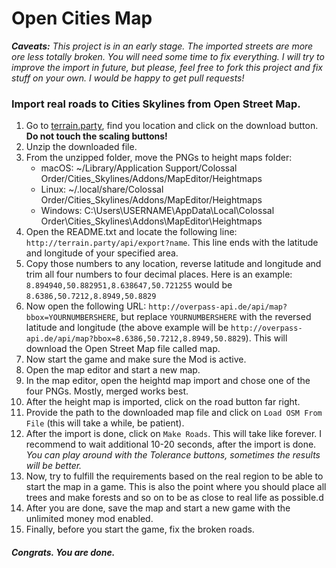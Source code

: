 # Open Cities Map

*__Caveats:__* *This project is in an early stage. The imported streets are more ore less totally broken. You will need some time to fix everything. I will try to improve the import in future, but please, feel free to fork this project and fix stuff on your own. I would be happy to get pull requests!*

### Import real roads to Cities Skylines from Open Street Map.

1. Go to [terrain.party](http://terrain.party), find you location and click on the download button. **Do not touch the scaling buttons!**
2. Unzip the downloaded file.
3. From the unzipped folder, move the PNGs to height maps folder:
    * macOS: ~/Library/Application Support/Colossal Order/Cities_Skylines/Addons/MapEditor/Heightmaps
    * Linux: ~/.local/share/Colossal Order/Cities_Skylines/Addons/MapEditor/Heightmaps
    * Windows: C:\Users\USERNAME\AppData\Local\Colossal Order\Cities_Skylines\Addons\MapEditor\Heightmaps
4. Open the README.txt and locate the following line: `http://terrain.party/api/export?name`. This line ends with the latitude and longitude of your specified area.
5. Copy those numbers to any location, reverse latitude and longitude and trim all four numbers to four decimal places. Here is an example: `8.894940,50.882951,8.638647,50.721255` would be `8.6386,50.7212,8.8949,50.8829`
6. Now open the following URL: `http://overpass-api.de/api/map?bbox=YOURNUMBERSHERE`, but replace `YOURNUMBERSHERE` with the reversed latitude and longitude (the above example will be `http://overpass-api.de/api/map?bbox=8.6386,50.7212,8.8949,50.8829`). This will download the Open Street Map file called map.
7. Now start the game and make sure the Mod is active.
8. Open the map editor and start a new map.
9. In the map editor, open the heightd map import and chose one of the four PNGs. Mostly, merged works best.
10. After the height map is imported, click on the road button far right.
11. Provide the path to the downloaded map file and click on `Load OSM From File` (this will take a while, be patient).
12. After the import is done, click on `Make Roads`. This will take like forever. I recommend to wait additional 10-20 seconds, after the import is done. *You can play around with the Tolerance buttons, sometimes the results will be better.*
13. Now, try to fulfill the requirements based on the real region to be able to start the map in a game. This is also the point where you should place all trees and make forests and so on to be as close to real life as possible.d
14. After you are done, save the map and start a new game with the unlimited money mod enabled.
15. Finally, before you start the game, fix the broken roads.

##### Congrats. You are done.